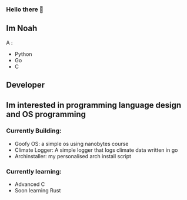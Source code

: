 ### Hello there 👋

## Im Noah

A :
- Python
- Go
- C
## Developer

## Im interested in programming language design and OS programming

### Currently Building:
- Goofy OS: a simple os using nanobytes course
- Climate Logger: A simple logger that logs climate data written in go
- Archinstaller: my personalised arch install script

### Currently learning:
- Advanced C
- Soon learning Rust


